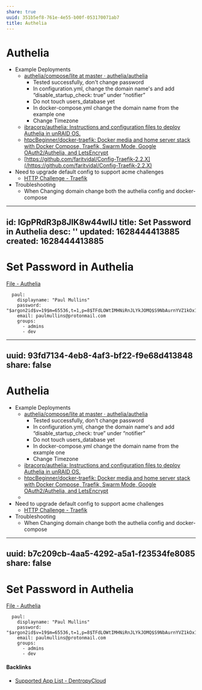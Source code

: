 ```yaml
---
share: true
uuid: 351b5ef8-761e-4e55-b00f-053170071ab7
title: Authelia
---
```

# Authelia
*   Example Deployments
    *   [authelia/compose/lite at master · authelia/authelia](https://github.com/authelia/authelia/tree/master/compose/lite)
        *   Tested successfully, don't change password
        *   In configuration.yml, change the domain name's and add “disable\_startup\_check: true” under “notifier”
        *   Do not touch users\_database yet
        *   In docker-compose.yml change the domain name from the example one
        *   Change Timezone
    *   [ibracorp/authelia: Instructions and configuration files to deploy Authelia in unRAID OS.](https://github.com/ibracorp/authelia/)
    *   [htpcBeginner/docker-traefik: Docker media and home server stack with Docker Compose, Traefik, Swarm Mode, Google OAuth2/Authelia, and LetsEncrypt](https://github.com/htpcBeginner/docker-traefik)
    *   [https://github.com/faritvidal/Config-Traefik-2.2.X](/https://github.com/faritvidal/Config-Traefik-2.2.X)
*   Need to upgrade default config to support acme challenges
    *   [HTTP Challenge - Traefik](https://doc.traefik.io/traefik/user-guides/docker-compose/acme-http/)
*   Troubleshooting
    *   When Changing domain change both the authelia config and docker-compose


---
id: IGpPRdR3p8JIK8w44wlIJ
title: Set Password in Authelia
desc: ''
updated: 1628444413885
created: 1628444413885
---
# Set Password in Authelia
[File - Authelia](https://www.authelia.com/docs/configuration/authentication/file.html)

      paul:
        displayname: "Paul Mullins"
        password: "$argon2id$v=19$m=65536,t=1,p=8$TFdLOWtIMHNiRnJLYkJOMQ$S9NbAurnYVZ1kOx1hqStE5rIio+jwOFhsjRb/gmmpt0"
        email: paulmullins@protonmail.com
        groups:
          - admins
          - dev


---
uuid: 93fd7134-4eb8-4af3-bf22-f9e68d413848
share: false
---
# Authelia
*   Example Deployments
    *   [authelia/compose/lite at master · authelia/authelia](https://github.com/authelia/authelia/tree/master/compose/lite)
        *   Tested successfully, don't change password
        *   In configuration.yml, change the domain name's and add “disable\_startup\_check: true” under “notifier”
        *   Do not touch users\_database yet
        *   In docker-compose.yml change the domain name from the example one
        *   Change Timezone
    *   [ibracorp/authelia: Instructions and configuration files to deploy Authelia in unRAID OS.](https://github.com/ibracorp/authelia/)
    *   [htpcBeginner/docker-traefik: Docker media and home server stack with Docker Compose, Traefik, Swarm Mode, Google OAuth2/Authelia, and LetsEncrypt](https://github.com/htpcBeginner/docker-traefik)
    *   [](https://github.com/faritvidal/Config-Traefik-2.2.X#authelia-users-config)
*   Need to upgrade default config to support acme challenges
    *   [HTTP Challenge - Traefik](https://doc.traefik.io/traefik/user-guides/docker-compose/acme-http/)
*   Troubleshooting
    *   When Changing domain change both the authelia config and docker-compose

---
uuid: b7c209cb-4aa5-4292-a5a1-f23534fe8085
share: false
---
# Set Password in Authelia
[File - Authelia](https://www.authelia.com/docs/configuration/authentication/file.html)

      paul:
        displayname: "Paul Mullins"
        password: "$argon2id$v=19$m=65536,t=1,p=8$TFdLOWtIMHNiRnJLYkJOMQ$S9NbAurnYVZ1kOx1hqStE5rIio+jwOFhsjRb/gmmpt0"
        email: paulmullins@protonmail.com
        groups:
          - admins
          - dev

#### Backlinks

* [Supported App List - DentropyCloud](/f738f680-95a2-46e5-bb4c-57b67687e36a)